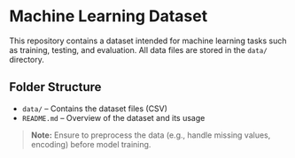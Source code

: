 #  Machine Learning Dataset

This repository contains a dataset intended for machine learning tasks such as training, testing, and evaluation. All data files are stored in the `data/` directory.

##  Folder Structure

* `data/` – Contains the dataset files (CSV)
* `README.md` – Overview of the dataset and its usage

> **Note:** Ensure to preprocess the data (e.g., handle missing values, encoding) before model training.

